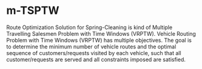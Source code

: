 # m-TSPTW
Route Optimization Solution for Spring-Cleaning is kind of Multiple Travelling Salesmen Problem with Time Windows (VRPTW).
Vehicle Routing Problem with Time Windows (VRPTW) has multiple objectives. The goal is to determine the minimum number of vehicle routes and the optimal sequence of customers/requests visited by each vehicle, such that all customer/requests are served and all constraints imposed are satisfied. 
